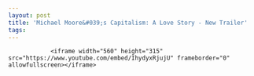 ```yaml
---
layout: post
title: 'Michael Moore&#039;s Capitalism: A Love Story - New Trailer'
tags:
---
```



                <iframe width="560" height="315" src="https://www.youtube.com/embed/IhydyxRjujU" frameborder="0" allowfullscreen></iframe>
